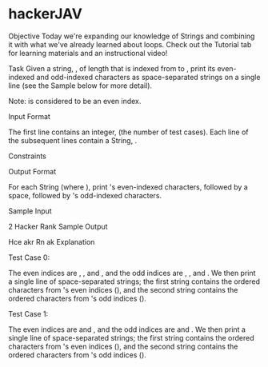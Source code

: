 # hackerJAV
Objective 
Today we're expanding our knowledge of Strings and combining it with what we've already learned about loops. Check out the Tutorial tab for learning materials and an instructional video!

Task 
Given a string, , of length  that is indexed from  to , print its even-indexed and odd-indexed characters as  space-separated strings on a single line (see the Sample below for more detail).

Note:  is considered to be an even index.

Input Format

The first line contains an integer,  (the number of test cases). 
Each line  of the  subsequent lines contain a String, .

Constraints

Output Format

For each String  (where ), print 's even-indexed characters, followed by a space, followed by 's odd-indexed characters.

Sample Input

2
Hacker
Rank
Sample Output

Hce akr
Rn ak
Explanation

Test Case 0:  
 
 
 
 
 
 
The even indices are , , and , and the odd indices are , , and . We then print a single line of  space-separated strings; the first string contains the ordered characters from 's even indices (), and the second string contains the ordered characters from 's odd indices ().

Test Case 1:  
 
 
 
 
The even indices are  and , and the odd indices are  and . We then print a single line of  space-separated strings; the first string contains the ordered characters from 's even indices (), and the second string contains the ordered characters from 's odd indices ().

